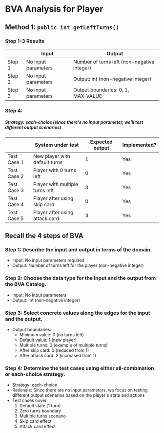 # BVA Analysis for Player

## Method 1: `public int getLeftTurns()`

### Step 1-3 Results

|        | Input               | Output                                      |
| ------ | ------------------- | ------------------------------------------- |
| Step 1 | No input parameters | Number of turns left (non-negative integer) |
| Step 2 | No input parameters | Output: int (non-negative integer)          |
| Step 3 | No input parameters | Output boundaries: 0, 1, MAX_VALUE          |

### Step 4:

##### Strategy: each-choice (since there's no input parameter, we'll test different output scenarios)

|             | System under test               | Expected output | Implemented? |
| ----------- | ------------------------------- | --------------- | ------------ |
| Test Case 1 | New player with default turns   | 1               | Yes          |
| Test Case 2 | Player with 0 turns left        | 0               | Yes          |
| Test Case 3 | Player with multiple turns left | 3               | Yes          |
| Test Case 4 | Player after using skip card    | 0               | Yes          |
| Test Case 5 | Player after using attack card  | 3               | Yes          |

## Recall the 4 steps of BVA

### Step 1: Describe the input and output in terms of the domain.

- Input: No input parameters required
- Output: Number of turns left for the player (non-negative integer)

### Step 2: Choose the data type for the input and the output from the BVA Catalog.

- Input: No input parameters
- Output: int (non-negative integer)

### Step 3: Select concrete values along the edges for the input and the output.

- Output boundaries:
  - Minimum value: 0 (no turns left)
  - Default value: 1 (new player)
  - Multiple turns: 3 (example of multiple turns)
  - After skip card: 0 (reduced from 1)
  - After attack card: 2 (increased from 1)

### Step 4: Determine the test cases using either all-combination or each-choice strategy.

- Strategy: each-choice
- Rationale: Since there are no input parameters, we focus on testing different output scenarios based on the player's state and actions
- Test cases cover:
  1. Default state (1 turn)
  2. Zero turns boundary
  3. Multiple turns scenario
  4. Skip card effect
  5. Attack card effect
